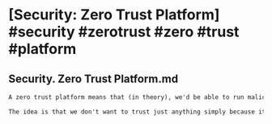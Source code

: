 # [Security: Zero Trust Platform] #security #zerotrust #zero #trust #platform

## Security. Zero Trust Platform.md

```markdown
A zero trust platform means that (in theory), we'd be able to run malicious code _inside_ our platform with no risk – the code wouldn't be able to interact with anything dangerous without being granted special access by the platform's own security/infrastructure team.

The idea is that we don't want to trust just anything simply because it's inside our platform. Instead, we want individual services to be trusted based on a short and deliberate list of which other services they're allowed to interact with. This makes an attack substantially more difficult.
```

